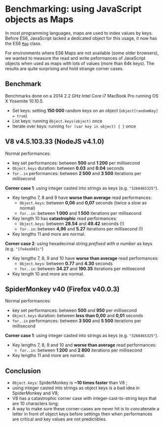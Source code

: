 Benchmarking: using JavaScript objects as Maps
================================================

In most programming languages, maps are used to index values by keys. Before ES6, JavaScript lacked a dedicated object for this usage, it now has the ES6 [`Map`](https://developer.mozilla.org/en/docs/Web/JavaScript/Reference/Global_Objects/Map) class.

For environments where ES6 Maps are not available (some older browsers), we wanted to measure the read and write peformances of JavaScript objects when used as maps with lots of values (more than 64k keys). The results are quite surprising and hold strange corner cases.

Benchmark
---------
Benchmarks done on a 2014 2.2 GHz Intel Core i7 MacBook Pro running OS X Yosemite 10.10.5. 
 * Set keys: setting **150 000** random keys on an object (`object[randomKey] = true`)
 * List keys: running `Object.keys(object)` once
 * Iterate over keys: running `for (var key in object) { }` once

V8 v4.5.103.33 (NodeJS v4.1.0)
------------------------------
Normal performances:
 * key set performances: between **500** and **1 200** per millisecond
 * `Object.keys` duration: between **0.03** and **0.04** seconds
 * `for..in` performances: between **2 500** and **3 500** iterations per millisecond
 
**Corner case 1**: using integer casted into strings as keys (e.g. `"3268465325"`).
 * Key lengths 7, 8 and 9 have **worse than average** read performances:
   * `Object.keys`: between **0,06** and **0,07** seconds (twice a slow as normal)
   * `for..in`: between **1 000** and **1 500** iterations per millisecond
 * Key length 10 has **catastrophic** read performances:
   * `Object.keys`: between **28.54** and **49.42** seconds (!)
   * `for..in`: between **4,96** and **5.27** iterations per millisecond (!)
 * Key lengths 11 and more are normal.

**Corner case 2**: using hexadecimal string _prefixed with a number_ as keys (e.g. `"1fe4ea9d1c"`)
 * Key lengths 7, 8, 9 and 10 have **worse than average** read performances:
   * `Object.keys`: between **0.77** and **4.30** seconds
   * `for..in`: between **34.27** and **190.35** iterations per millisecond
 * Key length 10 and more are normal.  

SpiderMonkey v40 (Firefox v40.0.3)
----------------------------------
Normal performances:
 * key set performances: between **500** and **950** per millisecond
 * `Object.keys` duration: between **less than 0,00** and **0,01** seconds
 * `for..in` performances: between **3 500** and **5 500** iterations per millisecond

**Corner case 1**: using integer casted into strings as keys (e.g. `"3268465325"`).
 * Key lengths 7, 8, 9 and 10 and **worse than average** read performances:
   * `for..in`: between **1 200** and **2 800** iterations per millisecond
 * Key lengths 11 and more are normal.  

Conclusion
----------
 * `Object.keys`: SpiderMonkey is **~10 times faster** than V8 ;
 * using integer casted into strings as object keys is a bad idea in SpiderMonkey and V8;
 * V8 has a catastrophic corner case with integer-cast-to-string keys that are 10 characters long;
 * A way to make sure these corner-cases are never hit is to concatenate a letter in front of object keys before settings then when performances are critical and key values are not predictibles.
